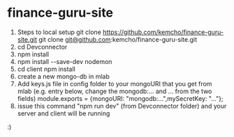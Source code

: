 # finance-guru-site

1. Steps to local setup
    git clone https://github.com/kemcho/finance-guru-site.git
    git clone git@github.com:kemcho/finance-guru-site.git
2. cd Devconnector
3. npm install
4. npm install --save-dev nodemon
5. cd client npm install
6. create a new mongo-db in mlab
6. Add keys.js file in config folder to your mongoURI that you get from mlab (e.g. entry below, change the mongodb:... and ... from the two fields)
    module.exports = {mongoURI: "mongodb:...",mySecretKey: "..."};
7. issue this command "npm run dev" (from Devconnector folder) and your server and client will be running

:)


